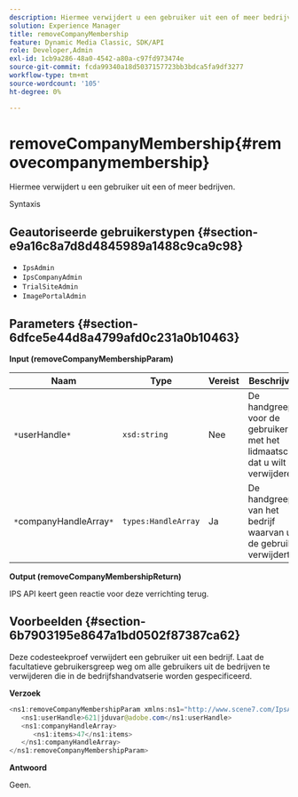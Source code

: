 ```yaml
---
description: Hiermee verwijdert u een gebruiker uit een of meer bedrijven.
solution: Experience Manager
title: removeCompanyMembership
feature: Dynamic Media Classic, SDK/API
role: Developer,Admin
exl-id: 1cb9a286-48a0-4542-a80a-c97fd973474e
source-git-commit: fcda99340a18d5037157723bb3bdca5fa9df3277
workflow-type: tm+mt
source-wordcount: '105'
ht-degree: 0%

---
```


# removeCompanyMembership{#removecompanymembership}

Hiermee verwijdert u een gebruiker uit een of meer bedrijven.

Syntaxis

## Geautoriseerde gebruikerstypen {#section-e9a16c8a7d8d4845989a1488c9ca9c98}

* `IpsAdmin`
* `IpsCompanyAdmin`
* `TrialSiteAdmin`
* `ImagePortalAdmin`

## Parameters {#section-6dfce5e44d8a4799afd0c231a0b10463}

**Input (removeCompanyMembershipParam)**

| Naam | Type | Vereist | Beschrijving |
|---|---|---|---|
| `*`userHandle`*` | `xsd:string` | Nee | De handgreep voor de gebruiker met het lidmaatschap dat u wilt verwijderen. |
| `*`companyHandleArray`*` | `types:HandleArray` | Ja | De handgreep van het bedrijf waarvan u de gebruiker verwijdert. |

**Output (removeCompanyMembershipReturn)**

IPS API keert geen reactie voor deze verrichting terug.

## Voorbeelden {#section-6b7903195e8647a1bd0502f87387ca62}

Deze codesteekproef verwijdert een gebruiker uit een bedrijf. Laat de facultatieve gebruikersgreep weg om alle gebruikers uit de bedrijven te verwijderen die in de bedrijfshandvatserie worden gespecificeerd.

**Verzoek**

```java
<ns1:removeCompanyMembershipParam xmlns:ns1="http://www.scene7.com/IpsApi/xsd">
   <ns1:userHandle>621|jduvar@adobe.com</ns1:userHandle>
   <ns1:companyHandleArray>
      <ns1:items>47</ns1:items>
   </ns1:companyHandleArray>
</ns1:removeCompanyMembershipParam>
```

**Antwoord**

Geen.
